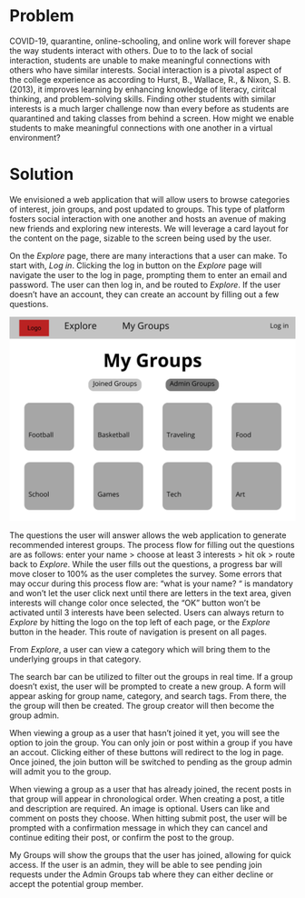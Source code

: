 # Problem

COVID-19, quarantine, online-schooling, and online work will forever shape the way students interact with others. Due to to the lack of social interaction, students are unable to make meaningful connections with others who have similar interests. Social interaction is a pivotal aspect of the college experience as according to Hurst, B., Wallace, R., & Nixon, S. B. (2013), it improves learning by enhancing knowledge of literacy, ciritcal thinking, and problem-solving skills. Finding other students with similar interests is a much larger challenge now than every before as students are quarantined and taking classes from behind a screen. How might we enable students to make meaningful connections with one another in a virtual environment?

# Solution

We envisioned a web application that will allow users to browse categories of interest, join groups, and post updated to groups. This type of platform fosters social interaction with one another and hosts an avenue of making new friends and exploring new interests. We will leverage a card layout for the content on the page, sizable to the screen being used by the user.

On the *Explore* page, there are many interactions that a user can make. To start with, *Log in*. Clicking the log in button on the *Explore* page will navigate the user to the log in page, prompting them to enter an email and password. The user can then log in, and be routed to *Explore*. If the user doesn’t have an account, they can create an account by filling out a few questions.

![Home page, Explore page | 75x75](/public/img/homepage.png)

The questions the user will answer allows the web application to generate recommended interest groups. The process flow for filling out the questions are as follows: enter your name > choose at least 3 interests > hit ok > route back to *Explore*. While the user fills out the questions, a progress bar will move closer to 100% as the user completes the survey. Some errors that may occur during this process flow are: “what is your name? “ is mandatory and won’t let the user click next until there are letters in the text area, given interests will change color once selected, the “OK” button won’t be activated until 3 interests have been selected. Users can always return to *Explore* by hitting the logo on the top left of each page, or the *Explore* button in the header. This route of navigation is present on all pages.

From *Explore*, a user can view a category which will bring them to the underlying groups in that category. 
 
The search bar can be utilized to filter out the groups in real time. If a group doesn’t exist, the user will be prompted to create a new group. A form will appear asking for group name, category, and search tags. From there, the the group will then be created. The group creator will then become the group admin.

When viewing a group as a user that hasn’t joined it yet, you will see the option to join the group. You can only join or post within a group if you have an accout. Clicking either of these buttons will redirect to the log in page. Once joined, the join button will be switched to pending as the group admin will admit you to the group.

When viewing a group as a user that has already joined, the recent posts in that group will appear in chronological order. When creating a post, a title and description are required. An image is optional. Users can like and comment on posts they choose. When hitting submit post, the user will be prompted with a confirmation message in which they can cancel and continue editing their post, or confirm the post to the group.

My Groups will show the groups that the user has joined, allowing for quick access. If the user is an admin, they will be able to see pending join requests under the Admin Groups tab where they can either decline or accept the potential group member.
